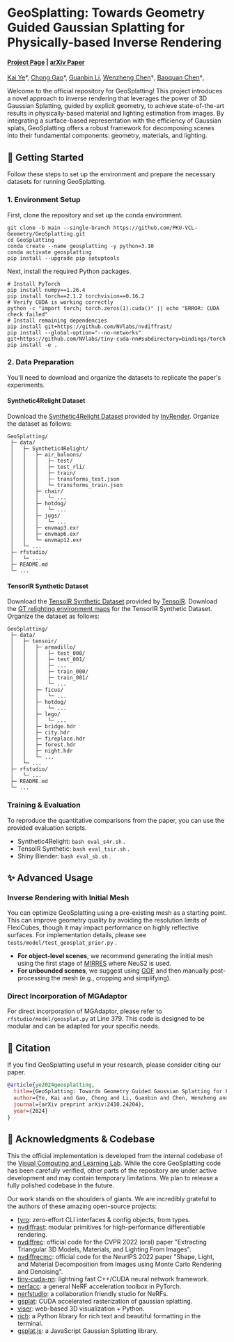 # GeoSplatting: Towards Geometry Guided Gaussian Splatting for Physically-based Inverse Rendering

#### [Project Page](https://pku-vcl-geometry.github.io/GeoSplatting/) | [arXiv Paper](http://arxiv.org/abs/2410.24204)

[Kai Ye](https://illusive-chase.github.io/)\*, [Chong Gao](https://timchonggao.github.io/ChongGao.github.io/)\*, [Guanbin Li](https://www.sysu-hcp.net/faculty/liguanbin.html), [Wenzheng Chen](https://wenzhengchen.github.io/)†, [Baoquan Chen](https://baoquanchen.info/)†,

Welcome to the official repository for GeoSplatting! This project introduces a novel approach to inverse rendering that leverages the power of 3D Gaussian Splatting, guided by explicit geometry, to achieve state-of-the-art results in physically-based material and lighting estimation from images. By integrating a surface-based representation with the efficiency of Gaussian splats, GeoSplatting offers a robust framework for decomposing scenes into their fundamental components: geometry, materials, and lighting.

## 🚀 Getting Started

Follow these steps to set up the environment and prepare the necessary datasets for running GeoSplatting.

### 1. Environment Setup

First, clone the repository and set up the conda environment.

```shell
git clone -b main --single-branch https://github.com/PKU-VCL-Geometry/GeoSplatting.git
cd GeoSplatting
conda create --name geosplatting -y python=3.10
conda activate geosplatting
pip install --upgrade pip setuptools
```
Next, install the required Python packages.
```shell
# Install PyTorch
pip install numpy==1.26.4
pip install torch==2.1.2 torchvision==0.16.2
# Verify CUDA is working correctly
python -c "import torch; torch.zeros(1).cuda()" || echo "ERROR: CUDA check failed"
# Install remaining dependencies
pip install git+https://github.com/NVlabs/nvdiffrast/
pip install --global-option="--no-networks" git+https://github.com/NVlabs/tiny-cuda-nn#subdirectory=bindings/torch
pip install -e .
```

### 2. Data Preparation

You'll need to download and organize the datasets to replicate the paper's experiments.

#### Synthetic4Relight Dataset

Download the [Synthetic4Relight Dataset](https://drive.google.com/file/d/1wWWu7EaOxtVq8QNalgs6kDqsiAm7xsRh/view?usp=sharing) provided by [InvRender](https://github.com/zju3dv/InvRender).
Organize the dataset as follows:
```
GeoSplatting/
 ├─ data/
 │   ├─ Synthetic4Relight/
 │   │   ├─ air_baloons/
 │   │   │   ├─ test/
 │   │   │   ├─ test_rli/
 │   │   │   ├─ train/
 │   │   │   ├─ transforms_test.json
 │   │   │   └─ transforms_train.json
 │   │   ├─ chair/
 │   │   │   └─ ...
 │   │   ├─ hotdog/
 │   │   │   └─ ...
 │   │   ├─ jugs/
 │   │   │   └─ ...
 │   │   ├─ envmap3.exr
 │   │   ├─ envmap6.exr
 │   │   └─ envmap12.exr
 │   └─ ...
 ├─ rfstudio/
 │   └─ ...
 ├─ README.md
 └─ ...
```
#### TensorIR Synthetic Dataset
Download the [TensoIR Synthetic Dataset](https://zenodo.org/record/7880113#.ZE68FHZBz18) provided by [TensoIR](https://github.com/Haian-Jin/TensoIR).
Download the [GT relighting environment maps](https://zenodo.org/record/7880113#.ZE68FHZBz18) for the TensorIR Synthetic Dataset.
Organize the dataset as follows:
```
GeoSplatting/
 ├─ data/
 │   ├─ tensoir/
 │   │   ├─ armadillo/
 │   │   │   ├─ test_000/
 │   │   │   ├─ test_001/
 │   │   │   ├─ ...
 │   │   │   ├─ train_000/
 │   │   │   ├─ train_001/
 │   │   │   └─ ...
 │   │   ├─ ficus/
 │   │   │   └─ ...
 │   │   ├─ hotdog/
 │   │   │   └─ ...
 │   │   ├─ lego/
 │   │   │   └─ ...
 │   │   ├─ bridge.hdr
 │   │   ├─ city.hdr
 │   │   ├─ fireplace.hdr
 │   │   ├─ forest.hdr
 │   │   ├─ night.hdr
 │   │   └─ ...
 │   └─ ...
 ├─ rfstudio/
 │   └─ ...
 ├─ README.md
 └─ ...
```

### Training & Evaluation

To reproduce the quantitative comparisons from the paper, you can use the provided evaluation scripts.

+ Synthetic4Relight: `bash eval_s4r.sh` .
+ TensoIR Synthetic: `bash eval_tsir.sh` .
+ Shiny Blender: `bash eval_sb.sh` .

## ✨ Advanced Usage

### Inverse Rendering with Initial Mesh

You can optimize GeoSplatting using a pre-existing mesh as a starting point. This can improve geometry quality by avoiding the resolution limits of FlexiCubes, though it may impact performance on highly reflective surfaces. For implementation details, please see `tests/model/test_geosplat_prior.py` .
+ **For object-level scenes**, we recommend generating the initial mesh using the first stage of [MIRRES](https://github.com/brabbitdousha/MIRReS-ReSTIR_Nerf_mesh) where NeuS2 is used.
+ **For unbounded scenes**, we suggest using [GOF](https://github.com/autonomousvision/gaussian-opacity-fields) and then manually post-processing the mesh (e.g., cropping and simplifying).


### Direct Incorporation of MGAdaptor

For direct incorporation of MGAdaptor, please refer to `rfstudio/model/geosplat.py` at Line 379. This code is designed to be modular and can be adapted for your specific needs.

## 📖 Citation

If you find GeoSplatting useful in your research, please consider citing our paper.

```bibtex
@article{ye2024geosplatting,
  title={GeoSplatting: Towards Geometry Guided Gaussian Splatting for Physically-based Inverse Rendering},
  author={Ye, Kai and Gao, Chong and Li, Guanbin and Chen, Wenzheng and Chen, Baoquan},
  journal={arXiv preprint arXiv:2410.24204},
  year={2024}
}
```

## 🎉 Acknowledgments & Codebase

This the official implementation is developed from the internal codebase of the [Visual Computing and Learning Lab](https://vcl.pku.edu.cn/). While the core GeoSplatting code has been carefully verified, other parts of the repository are under active development and may contain temporary limitations. We plan to release a fully polished codebase in the future.

Our work stands on the shoulders of giants. We are incredibly grateful to the authors of these amazing open-source projects:

  + [tyro](https://github.com/brentyi/tyro): zero-effort CLI interfaces & config objects, from types.
  + [nvdiffrast](https://github.com/NVlabs/nvdiffrast): modular primitives for high-performance differentiable rendering.
  + [nvdiffrec](https://github.com/NVlabs/nvdiffrec): official code for the CVPR 2022 (oral) paper "Extracting Triangular 3D Models, Materials, and Lighting From Images".
  + [nvdiffrecmc](https://github.com/NVlabs/nvdiffrecmc): official code for the NeurIPS 2022 paper "Shape, Light, and Material Decomposition from Images using Monte Carlo Rendering and Denoising".
  + [tiny-cuda-nn](https://github.com/NVlabs/tiny-cuda-nn): lightning fast C++/CUDA neural network framework.
  + [nerfacc](https://github.com/KAIR-BAIR/nerfacc): a general NeRF acceleration toolbox in PyTorch.
  + [nerfstudio](https://github.com/nerfstudio-project/nerfstudio/): a collaboration friendly studio for NeRFs.
  + [gsplat](https://github.com/nerfstudio-project/gsplat): CUDA accelerated rasterization of gaussian splatting.
  + [viser](https://github.com/nerfstudio-project/viser): web-based 3D visualization + Python.
  + [rich](https://github.com/Textualize/rich): a Python library for rich text and beautiful formatting in the terminal.
  + [gsplat.js](https://github.com/huggingface/gsplat.js): a JavaScript Gaussian Splatting library.
